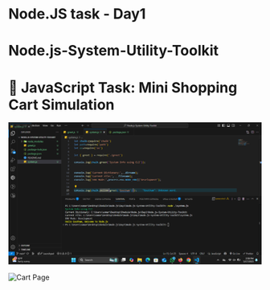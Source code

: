 # Node.JS task - Day1
# Node.js-System-Utility-Toolkit


# 🛒 JavaScript Task: Mini Shopping Cart Simulation

![CODE OUTPUT:](./day1.png)

![Cart Page](./assets/cart.png)
